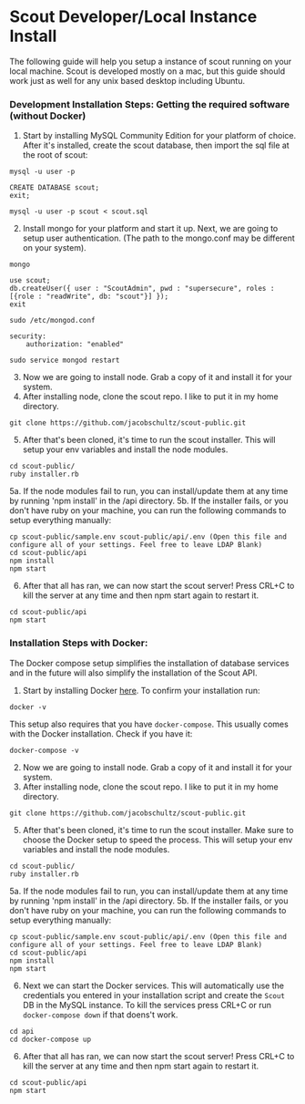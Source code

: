 # Scout Developer/Local Instance Install

The following guide will help you setup a instance of scout running on your local machine. Scout is developed mostly on a mac, but this guide should work just as well for any unix based desktop including Ubuntu.


### Development Installation Steps: Getting the required software (without Docker)

1. Start by installing MySQL Community Edition for your platform of choice. After it's installed, create the scout database, then import the sql file at the root of scout:

```
mysql -u user -p

CREATE DATABASE scout;
exit;

mysql -u user -p scout < scout.sql
```

2. Install mongo for your platform and start it up. Next, we are going to setup user authentication. (The path to the mongo.conf may be different on your system).

```
mongo

use scout;
db.createUser({ user : "ScoutAdmin", pwd : "supersecure", roles : [{role : "readWrite", db: "scout"}] });
exit

sudo /etc/mongod.conf

security:
    authorization: "enabled"

sudo service mongod restart
```

3. Now we are going to install node. Grab a copy of it and install it for your system.
4. After installing node, clone the scout repo. I like to put it in my home directory.

```
git clone https://github.com/jacobschultz/scout-public.git
```

5. After that's been cloned, it's time to run the scout installer. This will setup your env variables and install the node modules.

```
cd scout-public/
ruby installer.rb
```

5a. If the node modules fail to run, you can install/update them at any time by running 'npm install' in the /api directory.
5b. If the installer fails, or you don't have ruby on your machine, you can run the following commands to setup everything manually:

```
cp scout-public/sample.env scout-public/api/.env (Open this file and configure all of your settings. Feel free to leave LDAP Blank)
cd scout-public/api
npm install
npm start
```

6. After that all has ran, we can now start the scout server! Press CRL+C to kill the server at any time and then npm start again to restart it.

```
cd scout-public/api
npm start
```

### Installation Steps with Docker:

The Docker compose setup simplifies the installation of database services and in the future will also simplify the installation of the Scout API.

1. Start by installing Docker [here](https://docs.docker.com/install/). To confirm your installation run:

```
docker -v
```

This setup also requires that you have `docker-compose`. This usually comes with the Docker installation. Check if you have it:

```
docker-compose -v
```

2. Now we are going to install node. Grab a copy of it and install it for your system.
3. After installing node, clone the scout repo. I like to put it in my home directory.

```
git clone https://github.com/jacobschultz/scout-public.git
```

5. After that's been cloned, it's time to run the scout installer. Make sure to choose the Docker setup to speed the process. This will setup your env variables and install the node modules.

```
cd scout-public/
ruby installer.rb
```

5a. If the node modules fail to run, you can install/update them at any time by running 'npm install' in the /api directory.
5b. If the installer fails, or you don't have ruby on your machine, you can run the following commands to setup everything manually:

```
cp scout-public/sample.env scout-public/api/.env (Open this file and configure all of your settings. Feel free to leave LDAP Blank)
cd scout-public/api
npm install
npm start
```

6. Next we can start the Docker services. This will automatically use the credentials you entered in your installation script and create the `Scout` DB in the MySQL instance. To kill the services press CRL+C or run `docker-compose down` if that doens't work.

```
cd api
cd docker-compose up
```

6. After that all has ran, we can now start the scout server! Press CRL+C to kill the server at any time and then npm start again to restart it.

```
cd scout-public/api
npm start
```
